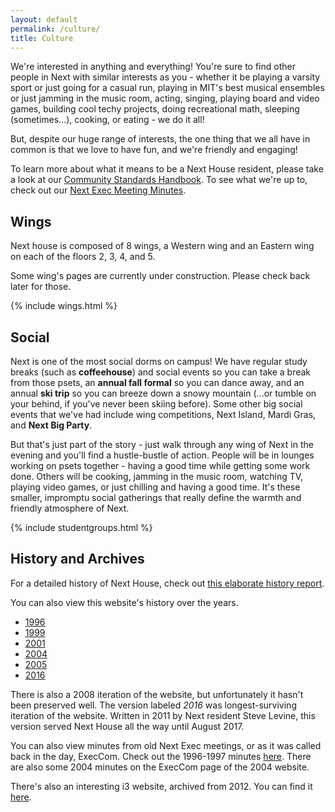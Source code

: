 ```yaml
---
layout: default
permalink: /culture/
title: Culture
---
```


We're interested in anything and everything! You're sure to find other people in Next with similar interests as you - whether it be playing a varsity sport or just going for a casual run, playing in MIT's best musical ensembles or just jamming in the music room, acting, singing, playing board and video games, building cool techy projects, doing recreational math, sleeping (sometimes...), cooking, or eating - we do it all!

But, despite our huge range of interests, the one thing that we all have in common is that we love to have fun, and we're friendly and engaging!

To learn more about what it means to be a Next House resident, please take a look at our [Community Standards Handbook][handbook]. To see what we're up to, check out our [Next Exec Meeting Minutes][minutes].

## Wings

Next house is composed of 8 wings, a Western wing and an Eastern wing on each of the floors 2, 3, 4, and 5.

Some wing's pages are currently under construction. Please check back later for those.

{% include wings.html %}

## Social

Next is one of the most social dorms on campus! We have regular study
breaks (such as **coffeehouse**) and social events so you can take a
break from those psets, an **annual fall formal** so you can dance
away, and an annual **ski trip** so you can breeze down a snowy
mountain (...or tumble on your behind, if you've never been skiing
before). Some other big social events that we've had include wing
competitions, Next Island, Mardi Gras, and **Next Big Party**.

But that's just part of the story - just walk through any wing of Next
in the evening and you'll find a hustle-bustle of action. People will
be in lounges working on psets together - having a good time while
getting some work done. Others will be cooking, jamming in the music
room, watching TV, playing video games, or just chilling and having a
good time. It's these smaller, impromptu social gatherings that really
define the warmth and friendly atmosphere of Next.

{% include studentgroups.html %}

[handbook]: /static/NextHouseCommunityHandbookFall2017.pdf
[minutes]: http://res.nextie.us/minutes

## History and Archives
For a detailed history of Next House, check out [this elaborate history report]({{site.url}}/static/historyreport.pdf).

You can also view this website's history over the years.
- [1996](http://next.scripts.mit.edu/1996/)
- [1999](http://next.scripts.mit.edu/1999/)
- [2001](http://next.scripts.mit.edu/2001/)
- [2004](http://next.scripts.mit.edu/2004/)
- [2005](http://next.scripts.mit.edu/2005/)
- [2016](http://next.scripts.mit.edu/2016/)

There is also a 2008 iteration of the website, but unfortunately it hasn't been preserved well.
The version labeled *2016* was longest-surviving iteration of the website. Written in 2011
by Next resident Steve Levine, this version served Next House all the way until August 2017.

You can also view minutes from old Next Exec meetings, or as it was called back in the day, ExecCom.
Check out the 1996-1997 minutes [here](http://next.scripts.mit.edu/1999/execcom/). There are also some
2004 minutes on the ExecCom page of the 2004 website.

There's also an interesting i3 website, archived from 2012. You can find it [here](http://next.scripts.mit.edu/2012-i3/welcome.html).
